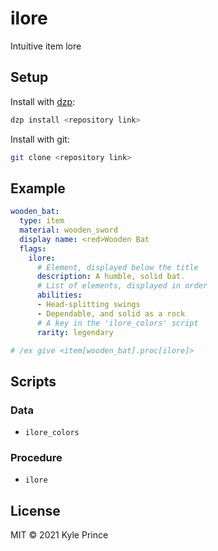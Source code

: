 # ilore

Intuitive item lore

## Setup

Install with [dzp](https://github.com/acikek/dzp):
```sh
dzp install <repository link>
```

Install with git:
```sh
git clone <repository link>
```

## Example

```yml
wooden_bat:
  type: item
  material: wooden_sword
  display name: <red>Wooden Bat
  flags:
    ilore:
      # Element, displayed below the title
      description: A humble, solid bat.
      # List of elements, displayed in order
      abilities:
      - Head-splitting swings
      - Dependable, and solid as a rock
      # A key in the 'ilore_colors' script
      rarity: legendary

# /ex give <item[wooden_bat].proc[ilore]>
```

## Scripts

### Data
- `ilore_colors`

### Procedure
- `ilore`

## License

MIT © 2021 Kyle Prince
